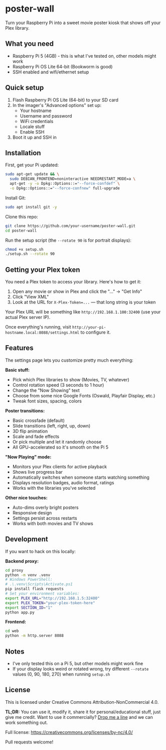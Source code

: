 # poster-wall

Turn your Raspberry Pi into a sweet movie poster kiosk that shows off your Plex library.

## What you need

- Raspberry Pi 5 (4GB) - this is what I've tested on, other models might work
- Raspberry Pi OS Lite 64-bit (Bookworm is good)
- SSH enabled and wifi/ethernet setup

## Quick setup

1. Flash Raspberry Pi OS Lite (64-bit) to your SD card
2. In the imager's "Advanced options" set up:
   - Your hostname
   - Username and password  
   - WiFi credentials
   - Locale stuff
   - Enable SSH
3. Boot it up and SSH in

## Installation

First, get your Pi updated:

```bash
sudo apt-get update && \
  sudo DEBIAN_FRONTEND=noninteractive NEEDRESTART_MODE=a \
  apt-get -y -o Dpkg::Options::="--force-confdef" \
  -o Dpkg::Options::="--force-confnew" full-upgrade
```

Install Git:

```bash
sudo apt install git -y
```

Clone this repo:

```bash
git clone https://github.com/your-username/poster-wall.git
cd poster-wall
```

Run the setup script (the `--rotate 90` is for portrait displays):

```bash
chmod +x setup.sh
./setup.sh --rotate 90
```

## Getting your Plex token

You need a Plex token to access your library. Here's how to get it:

1. Open any movie or show in Plex and click the "..." → "Get Info"
2. Click "View XML"
3. Look at the URL for `X-Plex-Token=...` — that long string is your token

Your Plex URL will be something like `http://192.168.1.100:32400` (use your actual Plex server IP).

Once everything's running, visit `http://your-pi-hostname.local:8088/settings.html` to configure it.

## Features

The settings page lets you customize pretty much everything:

**Basic stuff:**
- Pick which Plex libraries to show (Movies, TV, whatever)
- Control rotation speed (3 seconds to 1 hour)
- Change the "Now Showing" text
- Choose from some nice Google Fonts (Oswald, Playfair Display, etc.)
- Tweak font sizes, spacing, colors

**Poster transitions:**
- Basic crossfade (default)
- Slide transitions (left, right, up, down)
- 3D flip animation
- Scale and fade effects
- Or pick multiple and let it randomly choose
- All GPU-accelerated so it's smooth on the Pi 5

**"Now Playing" mode:**
- Monitors your Plex clients for active playback
- Shows live progress bar
- Automatically switches when someone starts watching something
- Displays resolution badges, audio format, ratings
- Works with the libraries you've selected

**Other nice touches:**
- Auto-dims overly bright posters
- Responsive design
- Settings persist across restarts
- Works with both movies and TV shows

## Development

If you want to hack on this locally:

**Backend proxy:**
```bash
cd proxy
python -m venv .venv
# Windows PowerShell:
# .\.venv\Scripts\Activate.ps1
pip install flask requests
# Set your environment variables:
export PLEX_URL="http://192.168.1.5:32400"
export PLEX_TOKEN="your-plex-token-here"
export SECTION_ID="1"
python app.py
```

**Frontend:**
```bash
cd web
python -m http.server 8088
```

## Notes

- I've only tested this on a Pi 5, but other models might work fine
- If your display looks weird or rotated wrong, try different `--rotate` values (0, 90, 180, 270) when running `setup.sh`

## License

This is licensed under Creative Commons Attribution-NonCommercial 4.0. 

**TL;DR:** You can use it, modify it, share it for personal/educational stuff, just give me credit. Want to use it commercially? [Drop me a line](mailto:dan@santee.ws) and we can work something out.

Full license: https://creativecommons.org/licenses/by-nc/4.0/

Pull requests welcome!




